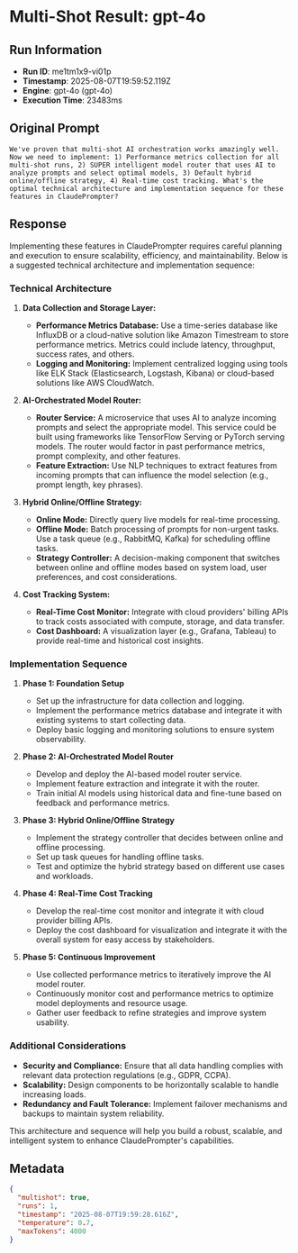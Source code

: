 # Multi-Shot Result: gpt-4o

## Run Information
- **Run ID**: me1tm1x9-vi01p
- **Timestamp**: 2025-08-07T19:59:52.119Z
- **Engine**: gpt-4o (gpt-4o)
- **Execution Time**: 23483ms

## Original Prompt
```
We've proven that multi-shot AI orchestration works amazingly well. Now we need to implement: 1) Performance metrics collection for all multi-shot runs, 2) SUPER intelligent model router that uses AI to analyze prompts and select optimal models, 3) Default hybrid online/offline strategy, 4) Real-time cost tracking. What's the optimal technical architecture and implementation sequence for these features in ClaudePrompter?
```

## Response
Implementing these features in ClaudePrompter requires careful planning and execution to ensure scalability, efficiency, and maintainability. Below is a suggested technical architecture and implementation sequence:

### Technical Architecture

1. **Data Collection and Storage Layer:**
   - **Performance Metrics Database:** Use a time-series database like InfluxDB or a cloud-native solution like Amazon Timestream to store performance metrics. Metrics could include latency, throughput, success rates, and others.
   - **Logging and Monitoring:** Implement centralized logging using tools like ELK Stack (Elasticsearch, Logstash, Kibana) or cloud-based solutions like AWS CloudWatch.

2. **AI-Orchestrated Model Router:**
   - **Router Service:** A microservice that uses AI to analyze incoming prompts and select the appropriate model. This service could be built using frameworks like TensorFlow Serving or PyTorch serving models. The router would factor in past performance metrics, prompt complexity, and other features.
   - **Feature Extraction:** Use NLP techniques to extract features from incoming prompts that can influence the model selection (e.g., prompt length, key phrases).

3. **Hybrid Online/Offline Strategy:**
   - **Online Mode:** Directly query live models for real-time processing.
   - **Offline Mode:** Batch processing of prompts for non-urgent tasks. Use a task queue (e.g., RabbitMQ, Kafka) for scheduling offline tasks.
   - **Strategy Controller:** A decision-making component that switches between online and offline modes based on system load, user preferences, and cost considerations.

4. **Cost Tracking System:**
   - **Real-Time Cost Monitor:** Integrate with cloud providers' billing APIs to track costs associated with compute, storage, and data transfer.
   - **Cost Dashboard:** A visualization layer (e.g., Grafana, Tableau) to provide real-time and historical cost insights.

### Implementation Sequence

1. **Phase 1: Foundation Setup**
   - Set up the infrastructure for data collection and logging.
   - Implement the performance metrics database and integrate it with existing systems to start collecting data.
   - Deploy basic logging and monitoring solutions to ensure system observability.

2. **Phase 2: AI-Orchestrated Model Router**
   - Develop and deploy the AI-based model router service.
   - Implement feature extraction and integrate it with the router.
   - Train initial AI models using historical data and fine-tune based on feedback and performance metrics.

3. **Phase 3: Hybrid Online/Offline Strategy**
   - Implement the strategy controller that decides between online and offline processing.
   - Set up task queues for handling offline tasks.
   - Test and optimize the hybrid strategy based on different use cases and workloads.

4. **Phase 4: Real-Time Cost Tracking**
   - Develop the real-time cost monitor and integrate it with cloud provider billing APIs.
   - Deploy the cost dashboard for visualization and integrate it with the overall system for easy access by stakeholders.

5. **Phase 5: Continuous Improvement**
   - Use collected performance metrics to iteratively improve the AI model router.
   - Continuously monitor cost and performance metrics to optimize model deployments and resource usage.
   - Gather user feedback to refine strategies and improve system usability.

### Additional Considerations

- **Security and Compliance:** Ensure that all data handling complies with relevant data protection regulations (e.g., GDPR, CCPA).
- **Scalability:** Design components to be horizontally scalable to handle increasing loads.
- **Redundancy and Fault Tolerance:** Implement failover mechanisms and backups to maintain system reliability.

This architecture and sequence will help you build a robust, scalable, and intelligent system to enhance ClaudePrompter's capabilities.



## Metadata
```json
{
  "multishot": true,
  "runs": 1,
  "timestamp": "2025-08-07T19:59:28.616Z",
  "temperature": 0.7,
  "maxTokens": 4000
}
```
